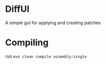 # DiffUI
A simple gui for applying and creating patches
# Compiling
run `mvn clean compile assembly:single`
